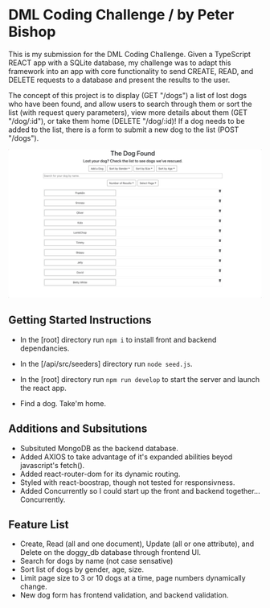 # DML Coding Challenge / by Peter Bishop

This is my submission for the DML Coding Challenge. Given a TypeScript REACT app with a SQLite database, my challenge was to adapt this framework into an app with core functionality to send CREATE, READ, and DELETE requests to a database and present the results to the user.

The concept of this project is to display (GET "/dogs") a list of lost dogs who have been found, and allow users to search through them or sort the list (with request query parameters), view more details about them (GET "/dog/:id"), or take them home (DELETE "/dog/:id)! If a dog needs to be added to the list, there is a form to submit a new dog to the list (POST "/dogs").

![Alt Text](ui/src/assets/demo.gif)

## Getting Started Instructions

- In the [root] directory run `npm i` to install front and backend dependancies.
- In the [/api/src/seeders] directory run `node seed.js`.
- In the [root] directory run `npm run develop` to start the server and launch the react app.

- Find a dog. Take'm home.

## Additions and Subsitutions

- Subsituted MongoDB as the backend database.
- Added AXIOS to take advantage of it's expanded abilities beyod javascript's fetch().
- Added react-router-dom for its dynamic routing.
- Styled with react-boostrap, though not tested for responsivness.
- Added Concurrently so I could start up the front and backend together... Concurrently.

## Feature List

- Create, Read (all and one document), Update (all or one attribute), and Delete on the doggy_db database through frontend UI.
- Search for dogs by name (not case sensative)
- Sort list of dogs by gender, age, size.
- Limit page size to 3 or 10 dogs at a time, page numbers dynamically change.
- New dog form has frontend validation, and backend validation.
